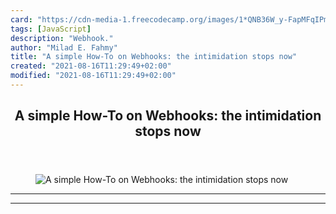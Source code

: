 ```yaml
---
card: "https://cdn-media-1.freecodecamp.org/images/1*QNB36W_y-FapMFqIPm7ldw.png"
tags: [JavaScript]
description: "Webhook."
author: "Milad E. Fahmy"
title: "A simple How-To on Webhooks: the intimidation stops now"
created: "2021-08-16T11:29:49+02:00"
modified: "2021-08-16T11:29:49+02:00"
---
```

<div class="site-wrapper">
<main id="site-main" class="site-main outer">
<div class="inner">
<article class="post-full post tag-javascript tag-tech tag-programming tag-technology tag-productivity ">
<header class="post-full-header">
<h1 class="post-full-title">A simple How-To on Webhooks: the intimidation stops now</h1>
</header>
<figure class="post-full-image">
<picture>
<source media="(max-width: 700px)" sizes="1px" srcset="data:image/gif;base64,R0lGODlhAQABAIAAAAAAAP///yH5BAEAAAAALAAAAAABAAEAAAIBRAA7 1w">
<source media="(min-width: 701px)" sizes="(max-width: 800px) 400px,
(max-width: 1170px) 700px,
1400px" srcset="https://cdn-media-1.freecodecamp.org/images/1*QNB36W_y-FapMFqIPm7ldw.png 300w,
https://cdn-media-1.freecodecamp.org/images/1*QNB36W_y-FapMFqIPm7ldw.png 600w,
https://cdn-media-1.freecodecamp.org/images/1*QNB36W_y-FapMFqIPm7ldw.png 1000w,
https://cdn-media-1.freecodecamp.org/images/1*QNB36W_y-FapMFqIPm7ldw.png 2000w">
<img onerror="this.style.display='none'" src="https://cdn-media-1.freecodecamp.org/images/1*QNB36W_y-FapMFqIPm7ldw.png" alt="A simple How-To on Webhooks: the intimidation stops now">
</picture>
</figure>
<section class="post-full-content">
<div class="post-content">
</div>
<hr>
<hr>
</section>
</article>
</div>
</main>
</div>
<!-- Google Tag Manager (noscript) -->
<!-- End Google Tag Manager (noscript) -->

